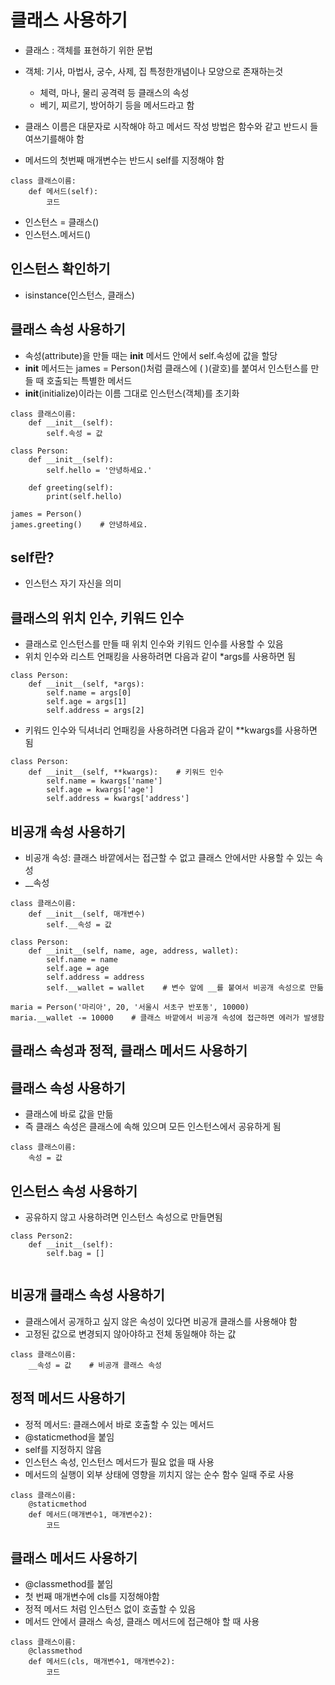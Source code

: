 # 클래스 사용하기
- 클래스 : 객체를 표현하기 위한 문법
- 객체: 기사, 마법사, 궁수, 사제, 집 특정한개념이나 모양으로 존재하는것
    - 체력, 마나, 물리 공격력 등 클래스의 속성
    - 베기, 찌르기, 방어하기 등을 메서드라고 함

- 클래스 이름은 대문자로 시작해야 하고 메서드 작성 방법은 함수와 같고 반드시 들여쓰기를해야 함
- 메서드의 첫번째 매개변수는 반드시 self를 지정해야 함
```
class 클래스이름:
    def 메서드(self):
        코드
```
- 인스턴스 = 클래스()
- 인스턴스.메서드()

## 인스턴스 확인하기
- isinstance(인스턴스, 클래스)

## 클래스 속성 사용하기
- 속성(attribute)을 만들 때는 __init__ 메서드 안에서 self.속성에 값을 할당
- __init__ 메서드는 james = Person()처럼 클래스에 ( )(괄호)를 붙여서 인스턴스를 만들 때 호출되는 특별한 메서드
- __init__(initialize)이라는 이름 그대로 인스턴스(객체)를 초기화
```
class 클래스이름:
    def __init__(self):
        self.속성 = 값
```
```
class Person:
    def __init__(self):
        self.hello = '안녕하세요.'
 
    def greeting(self):
        print(self.hello)
 
james = Person()
james.greeting()    # 안녕하세요.
```

## self란?
- 인스턴스 자기 자신을 의미

## 클래스의 위치 인수, 키워드 인수
- 클래스로 인스턴스를 만들 때 위치 인수와 키워드 인수를 사용할 수 있음
- 위치 인수와 리스트 언패킹을 사용하려면 다음과 같이 *args를 사용하면 됨
```
class Person:
    def __init__(self, *args):
        self.name = args[0]
        self.age = args[1]
        self.address = args[2]
```
- 키워드 인수와 딕셔너리 언패킹을 사용하려면 다음과 같이 **kwargs를 사용하면 됨
```
class Person:
    def __init__(self, **kwargs):    # 키워드 인수
        self.name = kwargs['name']
        self.age = kwargs['age']
        self.address = kwargs['address']
```

## 비공개 속성 사용하기
- 비공개 속성: 클래스 바깥에서는 접근할 수 없고 클래스 안에서만 사용할 수 있는 속성
- __속성
```
class 클래스이름:
    def __init__(self, 매개변수)
        self.__속성 = 값
```
```
class Person:
    def __init__(self, name, age, address, wallet):
        self.name = name
        self.age = age
        self.address = address
        self.__wallet = wallet    # 변수 앞에 __를 붙여서 비공개 속성으로 만듦
 
maria = Person('마리아', 20, '서울시 서초구 반포동', 10000)
maria.__wallet -= 10000    # 클래스 바깥에서 비공개 속성에 접근하면 에러가 발생함
```

## 클래스 속성과 정적, 클래스 메서드 사용하기
## 클래스 속성 사용하기
- 클래스에 바로 값을 만듦
- 즉 클래스 속성은 클래스에 속해 있으며 모든 인스턴스에서 공유하게 됨
```
class 클래스이름:
    속성 = 값
```

## 인스턴스 속성 사용하기
- 공유하지 않고 사용하려면 인스턴스 속성으로 만들면됨
```
class Person2:
    def __init__(self):
        self.bag = []
 
```

## 비공개 클래스 속성 사용하기
- 클래스에서 공개하고 싶지 않은 속성이 있다면 비공개 클래스를 사용해야 함
- 고정된 값으로 변경되지 않아야하고 전체 동일해야 하는 값
```
class 클래스이름:
    __속성 = 값    # 비공개 클래스 속성
```

## 정적 메서드 사용하기
- 정적 메서드: 클래스에서 바로 호출할 수 있는 메서드
- @staticmethod을 붙임
- self를 지정하지 않음
- 인스턴스 속성, 인스턴스 메서드가 필요 없을 때 사용
- 메서드의 실행이 외부 상태에 영향을 끼치지 않는 순수 함수 일때 주로 사용
```
class 클래스이름:
    @staticmethod
    def 메서드(매개변수1, 매개변수2):
        코드
```

## 클래스 메서드 사용하기
- @classmethod를 붙임
- 첫 번째 매개변수에 cls를 지정해야함
- 정적 메서드 처럼 인스턴스 없이 호출할 수 있음
- 메서드 안에서 클래스 속성, 클래스 메서드에 접근해야 할 때 사용

```
class 클래스이름:
    @classmethod
    def 메서드(cls, 매개변수1, 매개변수2):
        코드
```
